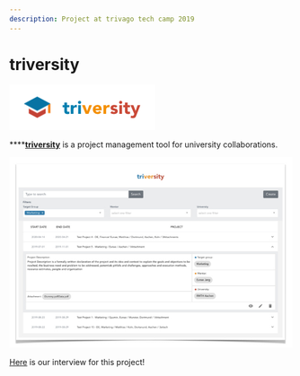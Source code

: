 ```yaml
---
description: Project at trivago tech camp 2019
---
```


# triversity

![](../.gitbook/assets/logo.png)

\*\*\*\*[**triversity**](https://github.com/trivago/triversity) is a project management tool for university collaborations.

![](../.gitbook/assets/screenshot.jpeg)

[Here](https://tech.trivago.com/2019/10/23/triversity-an-interview-with-two-trivago-tech-camp-participants/) is our interview for this project!

